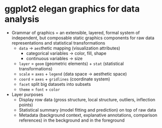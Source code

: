 # ggplot2 elegan graphics for data analysis

- Grammar of graphics = an extensible, layered, formal system of independent, but
  composable static graphics components for raw data representations and statistical
  transformations
  - `data` -> `aes`thetic mapping (visualization attributes)
    - categorical variables -> color, fill, shape
    - continuous variables -> size
  - `layer` = `geom` (geometric elements) + `stat` (statistical transformations)
  - `scale` = `axes` + `legend` (data space -> aesthetic space)
  - `coord` = `axes` + `gridlines` (coordinate system)
  - `facet` split big datasets into subsets
  - `theme` = `font` + `color`
- Layer purposes
  - Display row data (gross structure, local structure, outliers, inflection points)
  - Statistical summary (model fitting and prediction) on top of raw data
  - Metadata (background context, explanative annotations, comparison references) in the
    beckground and in the foreground
